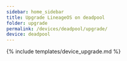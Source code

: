 ```yaml
---
sidebar: home_sidebar
title: Upgrade LineageOS on deadpool
folder: upgrade
permalink: /devices/deadpool/upgrade/
device: deadpool
---
```

{% include templates/device_upgrade.md %}
